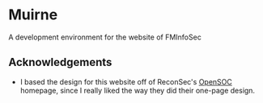 # Muirne

A development environment for the website of FMInfoSec

## Acknowledgements

- I based the design for this website off of ReconSec's [OpenSOC](opensoc.io) homepage, since I really liked the way they did their one-page design.
